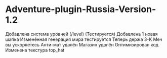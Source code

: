 # Adventure-plugin-Russia-Version-1.2

Добавлена система уровней (/level) (Тестируется)
Добавлена 1 новая шапка
Изменённая генерация мира тестируется
Теперь держа З-К Меч вы ускоряетесь
Анти-мат удалён
Магазин удалён
Оптимизирован код
Изменена текстура top_hat

